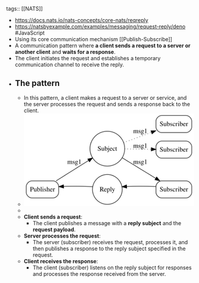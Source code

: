 tags:: [[NATS]]

- https://docs.nats.io/nats-concepts/core-nats/reqreply
- https://natsbyexample.com/examples/messaging/request-reply/deno #JavaScript
- Using its core communication mechanism [[Publish-Subscribe]]
- A communication pattern where **a client sends a request to a server or another client**  and **waits for a response**.
- The client initiates the request and establishes a temporary communication channel to receive the
   reply.
- ## The pattern
	- In this pattern, a client makes a request to a server or service, and the server processes the request and sends a response back to the client.
	- ![image.svg](../assets/image_1715675508697_0.svg)
	-
	- **Client sends a request**:
		- The client publishes a message with a **reply subject** and the **request payload**.
	- **Server processes the request**:
		- The server (subscriber) receives the request, processes it, and then publishes a response to the reply subject specified in the request.
	- **Client receives the response**:
		- The client (subscriber) listens on the reply subject for responses and processes the response received from the server.